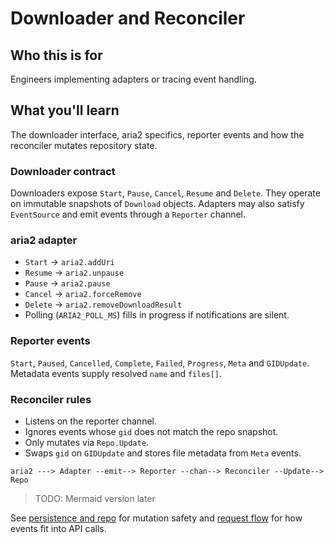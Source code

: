 # Downloader and Reconciler

## Who this is for
Engineers implementing adapters or tracing event handling.

## What you'll learn
The downloader interface, aria2 specifics, reporter events and how the
reconciler mutates repository state.

### Downloader contract
Downloaders expose `Start`, `Pause`, `Cancel`, `Resume` and `Delete`. They
operate on immutable snapshots of `Download` objects. Adapters may also
satisfy `EventSource` and emit events through a `Reporter` channel.

### aria2 adapter
- `Start` → `aria2.addUri`
- `Resume` → `aria2.unpause`
- `Pause`  → `aria2.pause`
- `Cancel` → `aria2.forceRemove`
- `Delete`  → `aria2.removeDownloadResult`
- Polling (`ARIA2_POLL_MS`) fills in progress if notifications are silent.

### Reporter events
`Start`, `Paused`, `Cancelled`, `Complete`, `Failed`, `Progress`, `Meta`
and `GIDUpdate`. Metadata events supply resolved `name` and `files[]`.

### Reconciler rules
- Listens on the reporter channel.
- Ignores events whose `gid` does not match the repo snapshot.
- Only mutates via `Repo.Update`.
- Swaps `gid` on `GIDUpdate` and stores file metadata from `Meta` events.

```
aria2 ---> Adapter --emit--> Reporter --chan--> Reconciler --Update--> Repo
```

> TODO: Mermaid version later

See [persistence and repo](persistence-and-repo.md) for mutation safety
and [request flow](request-flow.md) for how events fit into API calls.
